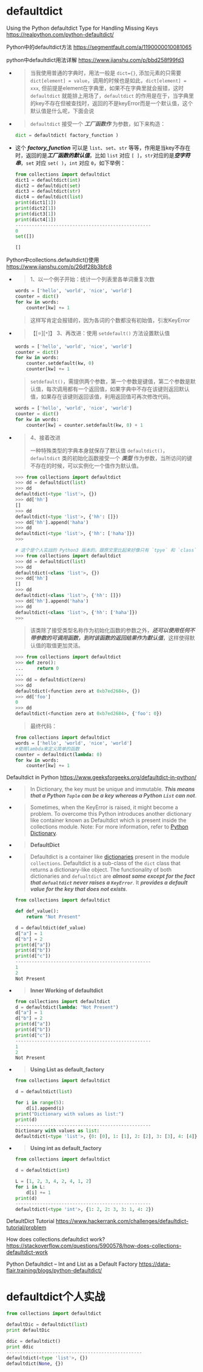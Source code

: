 
# defaultdict

Using the Python defaultdict Type for Handling Missing Keys https://realpython.com/python-defaultdict/

Python中的defaultdict方法 https://segmentfault.com/a/1190000010081065

python中defaultdict用法详解 https://www.jianshu.com/p/bbd258f99fd3
- > 当我使用普通的字典时，用法一般是 `dict={}`, 添加元素的只需要 `dict[element] = value`，调用的时候也是如此，`dict[element] = xxx`, 但前提是element在字典里，如果不在字典里就会报错，这时 `defaultdict` 就能排上用场了，`defaultdict` 的作用是在于，当字典里的key不存在但被查找时，返回的不是keyError而是一个默认值，这个默认值是什么呢，下面会说
- > `defaultdict` 接受一个 ***工厂函数作*** 为参数，如下来构造：
  ```py
  dict = defaultdict( factory_function )
  ```
- 这个 ***factory_function*** 可以是 `list`、`set`、`str` 等等，作用是当key不存在时，返回的是***工厂函数的默认值***，比如 `list` 对应 `[ ]`，`str`对应的是***空字符串***，`set` 对应 `set( )`，`int` 对应 `0`，如下举例：
  ```py
  from collections import defaultdict
  dict1 = defaultdict(int)
  dict2 = defaultdict(set)
  dict3 = defaultdict(str)
  dict4 = defaultdict(list)
  print(dict1[1])
  print(dict2[1])
  print(dict3[1])
  print(dict4[1])
  --------------------------------------------------
  0
  set([])
  
  []
  ```

Python中collections.defaultdict()使用 https://www.jianshu.com/p/26df28b3bfc8
- > 1、以一个例子开始：统计一个列表里各单词重复次数
  ```py
  words = ['hello', 'world', 'nice', 'world']
  counter = dict()
  for kw in words:
      counter[kw] += 1
  ```
  > 这样写肯定会报错的，因为各词的个数都没有初始值，引发KeyError
- > 【[:star:][`*`]】 3、再改进：使用 `setdefault()` 方法设置默认值
  ```py
  words = ['hello', 'world', 'nice', 'world']
  counter = dict()
  for kw in words:
      counter.setdefault(kw, 0)
      counter[kw] += 1
  ```
  > `setdefault()`，需提供两个参数，第一个参数是键值，第二个参数是默认值，每次调用都有一个返回值，如果字典中不存在该键则返回默认值，如果存在该键则返回该值，利用返回值可再次修改代码。
  ```py
  words = ['hello', 'world', 'nice', 'world']
  counter = dict()
  for kw in words:
      counter[kw] = counter.setdefault(kw, 0) + 1
  ```
- > 4、接着改进
  >
  > 一种特殊类型的字典本身就保存了默认值 `defaultdict()`，`defaultdict` 类的初始化函数接受一个 ***类型*** 作为参数，当所访问的键不存在的时候，可以实例化一个值作为默认值。
  ```py
  >>> from collections import defaultdict
  >>> dd = defaultdict(list)
  >>> dd
  defaultdict(<type 'list'>, {})
  >>> dd['hh']
  []
  >>> dd
  defaultdict(<type 'list'>, {'hh': []})
  >>> dd['hh'].append('haha')
  >>> dd
  defaultdict(<type 'list'>, {'hh': ['haha']})
  >>> 
  ```
  ```py
  # 这个是个人实战的 Python3 版本的。跟原文里比起来好像只有 `tpye` 和 `class` 的区别。
  >>> from collections import defaultdict
  >>> dd = defaultdict(list)
  >>> dd
  defaultdict(<class 'list'>, {})
  >>> dd['hh']
  []
  >>> dd
  defaultdict(<class 'list'>, {'hh': []})
  >>> dd['hh'].append('haha')
  >>> dd
  defaultdict(<class 'list'>, {'hh': ['haha']})
  >>> 
  ```
  > 该类除了接受类型名称作为初始化函数的参数之外，***还可以使用任何不带参数的可调用函数，到时该函数的返回结果作为默认值***，这样使得默认值的取值更加灵活。
  ```py
  >>> from collections import defaultdict
  >>> def zero():
  ...     return 0
  ...
  >>> dd = defaultdict(zero)
  >>> dd
  defaultdict(<function zero at 0xb7ed2684>, {})
  >>> dd['foo']
  0
  >>> dd
  defaultdict(<function zero at 0xb7ed2684>, {'foo': 0})
  ```
  > 最终代码：
  ```py
  from collections import defaultdict
  words = ['hello', 'world', 'nice', 'world']
  #使用lambda来定义简单的函数
  counter = defaultdict(lambda: 0) 
  for kw in words:
      counter[kw] += 1
  ```

Defaultdict in Python https://www.geeksforgeeks.org/defaultdict-in-python/
- > In Dictionary, the key must be unique and immutable. ***This means that a Python `Tuple` can be a key whereas a Python `List` can not***.
- > Sometimes, when the KeyError is raised, it might become a problem. To overcome this Python introduces another dictionary like container known as Defaultdict which is present inside the collections module. Note: For more information, refer to [Python Dictionary](https://www.geeksforgeeks.org/python-dictionary/).
- > **DefaultDict**
- > Defaultdict is a container like [dictionaries](https://www.geeksforgeeks.org/python-dictionary/) present in the module `collections`. Defaultdict is a sub-class of the `dict` class that returns a dictionary-like object. The functionality of both dictionaries and `defualtdict` are ***almost same except for the fact that `defualtdict` never raises a `KeyError`***. It ***provides a default value for the key that does not exists***.
  ```py
  from collections import defaultdict
  
  def def_value():
      return "Not Present"
  
  d = defaultdict(def_value)
  d["a"] = 1
  d["b"] = 2
  print(d["a"])
  print(d["b"])
  print(d["c"])
  --------------------------------------------------
  1
  2
  Not Present
  ```
- > **Inner Working of defaultdict**
  ```py
  from collections import defaultdict
  d = defaultdict(lambda: "Not Present")
  d["a"] = 1
  d["b"] = 2
  print(d["a"]) 
  print(d["b"])
  print(d["c"])
  --------------------------------------------------
  1
  2
  Not Present
  ```
- > **Using List as default_factory**
  ```py
  from collections import defaultdict
  
  d = defaultdict(list)
  
  for i in range(5):
      d[i].append(i)
  print("Dictionary with values as list:")
  print(d)
  --------------------------------------------------
  Dictionary with values as list:
  defaultdict(<type 'list'>, {0: [0], 1: [1], 2: [2], 3: [3], 4: [4]})
  ```
- > **Using int as default_factory**
  ```py
  from collections import defaultdict
  
  d = defaultdict(int)
  
  L = [1, 2, 3, 4, 2, 4, 1, 2]
  for i in L:
      d[i] += 1
  print(d)
  --------------------------------------------------
  defaultdict(<type 'int'>, {1: 2, 2: 3, 3: 1, 4: 2})
  ```

DefaultDict Tutorial https://www.hackerrank.com/challenges/defaultdict-tutorial/problem

How does collections.defaultdict work? https://stackoverflow.com/questions/5900578/how-does-collections-defaultdict-work

Python Defaultdict – Int and List as a Default Factory https://data-flair.training/blogs/python-defaultdict/

# defaultdict个人实战

```py
from collections import defaultdict

defaultDic = defaultdict(list)
print defaultDic

ddic = defaultdict()
print ddic
--------------------------------------------------
defaultdict(<type 'list'>, {})
defaultdict(None, {})
```

